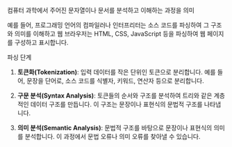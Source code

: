 컴퓨터 과학에서 주어진 문자열이나 문서를 분석하고 이해하는 과정을 의미

예를 들어, 프로그래밍 언어의 컴파일러나 인터프리터는 소스 코드를 파싱하여 그 구조와 의미를 이해하고 웹 브라우저는 HTML, CSS, JavaScript 등을 파싱하여 웹 페이지를 구성하고 표시합니다.

파싱 단계
1. **토큰화(Tokenization)**: 입력 데이터를 작은 단위인 토큰으로 분리합니다. 예를 들어, 문장을 단어로, 소스 코드를 식별자, 키워드, 연산자 등으로 분리합니다.
    
2. **구문 분석(Syntax Analysis)**: 토큰들의 순서와 구조를 분석하여 트리와 같은 계층적인 데이터 구조를 만듭니다. 이 구조는 문장이나 표현식의 문법적 구조를 나타냅니다.
    
3. **의미 분석(Semantic Analysis)**: 문법적 구조를 바탕으로 문장이나 표현식의 의미를 분석합니다. 이 과정에서 문법 오류나 의미 오류를 찾아낼 수 있습니다.